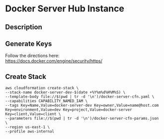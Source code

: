 # Docker Server Hub Instance

## Description

## Generate Keys
Follow the directions here:  
https://docs.docker.com/engine/security/https/

## Create Stack
```
aws cloudformation create-stack \
--stack-name docker-server-dev-$(date +%Y%m%d%H%M%S) \
--template-body file://$(pwd | tr -d '\n')/docker-server-cfn.yaml \
--capabilities CAPABILITY_NAMED_IAM \
--tags Key=Name,Value=docker-server-dev Key=owner,Value=name@host.com Key=environment,Value=dev Key=project,Value=docker-server Key=client,Value=client \
--parameters file://$(pwd | tr -d '\n')/docker-server-cfn-params.json \
--region us-east-1 \
--profile aws-internal
```





